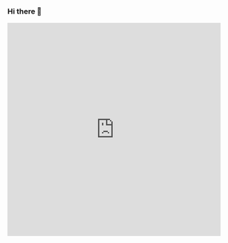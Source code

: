 ### Hi there 👋

<div style="width:480px"><iframe allow="fullscreen" frameBorder="0" height="480" src="https://giphy.com/embed/iFyYc5cmYtTYSbFhYL/video" width="480"></iframe></div>



